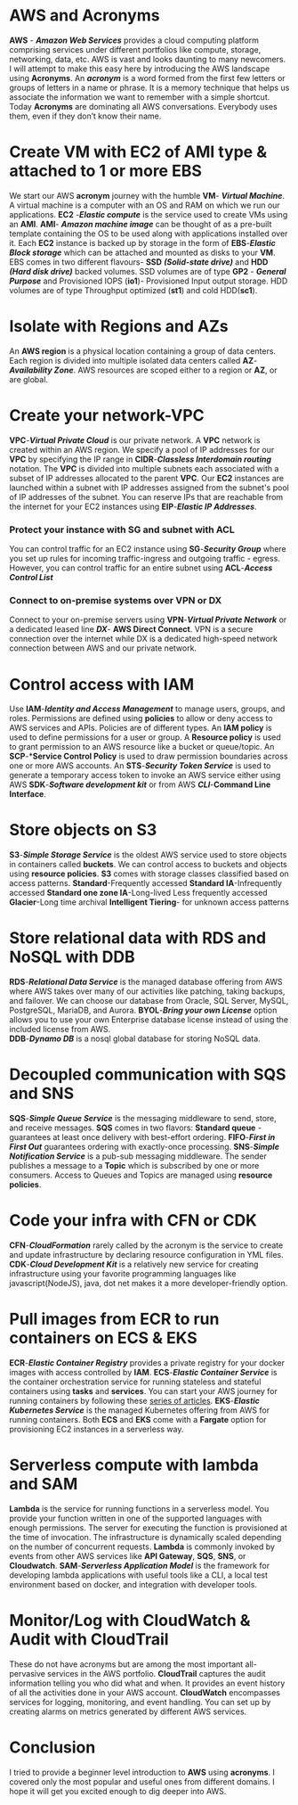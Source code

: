 


# AWS and Acronyms
**AWS** - ***Amazon Web Services*** provides a cloud computing platform comprising services under different portfolios like compute, storage, networking, data, etc. AWS is vast and looks daunting to many newcomers. I will attempt to make this easy here by introducing the AWS landscape using **Acronyms**.
An ***acronym*** is a word formed from the first few letters or groups of letters in a name or phrase. It is a memory technique that helps us associate the information we want to remember with a simple shortcut.
Today **Acronyms** are dominating all AWS conversations. Everybody uses them, even if they don’t know their name. 

# Create VM with EC2 of AMI type & attached to 1 or more EBS
We start our AWS **acronym** journey with the humble **VM**- ***Virtual Machine***. A virtual machine is a computer with an OS and RAM on which we run our applications. 
**EC2** -***Elastic compute*** is the service used to create VMs using an **AMI**. **AMI**- ***Amazon machine image*** can be thought of as a pre-built template containing the OS to be used along with applications installed over it. 
Each **EC2** instance is backed up by storage in the form of **EBS**-***Elastic Block storage*** which can be attached and mounted as disks to your **VM**. 
EBS comes in two different flavours- **SSD** ***(Solid-state drive)*** and **HDD** ***(Hard disk drive)*** backed volumes. SSD volumes are of type **GP2** - ***General Purpose*** and Provisioned IOPS (**io1**)- Provisioned Input output storage. HDD volumes are of type Throughput optimized (**st1**) and cold HDD(**sc1**).

# Isolate with Regions and AZs
An **AWS region** is a physical location containing a group of data centers. Each region is divided into multiple isolated data centers called **AZ**-***Availability Zone***. AWS resources are scoped either to a region or **AZ**, or are global.

# Create your network-VPC
**VPC**-***Virtual Private Cloud*** is our private network. A **VPC** network is created within an AWS region. We specify a pool of IP addresses for our **VPC** by specifying the IP range in  **CIDR**-***Classless Interdomain routing*** notation. 
The **VPC** is divided into multiple subnets each associated with a subset of IP addresses allocated to the parent **VPC**. Our **EC2** instances are launched within a subnet with IP addresses assigned from the subnet's pool of IP addresses of the subnet. 
You can reserve IPs that are reachable from the internet for your EC2 instances using **EIP**-***Elastic IP Addresses***. 

### Protect your instance with SG and subnet with ACL
You can control traffic for an EC2 instance using **SG**-***Security Group*** where you set up rules for incoming traffic-ingress and outgoing traffic - egress.
However, you can control traffic for an entire subnet using **ACL**-***Access Control List***

### Connect to on-premise systems over VPN or DX
Connect to your on-premise servers using **VPN**-***Virtual Private Network*** or a dedicated leased line ***DX***- **AWS Direct Connect**. VPN is a secure connection over the internet while DX is a dedicated high-speed network connection between AWS and our private network.
 
# Control access with IAM
Use **IAM**-***Identity and Access Management***  to manage users, groups, and roles. Permissions are defined using **policies** to allow or deny access to AWS services and APIs. 
Policies are of different types. An **IAM policy** is used to define permissions for a user or group. A **Resource policy** is used to grant permission to an AWS resource like a bucket or queue/topic. An **SCP**-***Service Control Policy** is used to draw permission boundaries across one or more AWS accounts. 
An **STS**-***Security Token Service*** is used to generate a temporary access token to invoke an AWS service either using AWS **SDK**-***Software development kit*** or from AWS ***CLI***-**Command Line Interface**.
 
# Store objects on S3
**S3**-***Simple Storage Service*** is the oldest AWS service used to store objects in containers called **buckets**. We can control access to buckets and objects using **resource policies**.
**S3** comes with storage classes classified based on access patterns. 
**Standard**-Frequently accessed
**Standard IA**-Infrequently accessed
**Standard one zone IA**-Long-lived Less frequently accessed
**Glacier**-Long time archival
**Intelligent Tiering**- for unknown access patterns

# Store relational data with RDS and NoSQL with DDB
**RDS**-***Relational Data Service*** is the managed database offering from AWS where AWS takes over many of our activities like patching, taking backups, and failover. 
We can choose our database from Oracle, SQL Server, MySQL, PostgreSQL, MariaDB, and Aurora. 
**BYOL**-***Bring your own License*** option allows you to use your own Enterprise database license instead of using the included license from AWS.  
**DDB**-***Dynamo DB*** is a nosql global database for storing NoSQL data.

# Decoupled communication with SQS and SNS
**SQS**-***Simple Queue Service*** is the messaging middleware to send, store, and receive messages.  **SQS** comes in two flavors: **Standard queue** - guarantees at least once delivery with best-effort ordering.
**FIFO**-***First in First Out*** guarantees ordering with exactly-once processing.
**SNS**-***Simple Notification Service*** is a pub-sub messaging middleware. The sender publishes a message to a **Topic** which is subscribed by one or more consumers.
Access to Queues and Topics are managed using **resource policies**.

# Code your infra with CFN or CDK
**CFN**-***CloudFormation*** rarely called by the acronym is the service to create and update infrastructure by declaring resource configuration in YML files. **CDK**-***Cloud Development Kit*** is a relatively new service for creating infrastructure using your favorite programming languages like javascript(NodeJS), java, dot net makes it a more developer-friendly option.

# Pull images from ECR to run containers on ECS & EKS
**ECR**-***Elastic Container Registry*** provides a private registry for your docker images with access controlled by **IAM**.
**ECS**-***Elastic Container Service*** is the container orchestration service for running stateless and stateful containers using **tasks** and **services**.  You can start your AWS journey for running containers by following these [series of articles](https://reflectoring.io/aws-deploy-docker-image-via-web-console/).
**EKS**-***Elastic Kubernetes Service*** is the managed Kubernetes offering from AWS for running containers.
Both **ECS** and **EKS** come with a **Fargate** option for provisioning EC2 instances in a serverless way.

# Serverless compute with lambda and SAM
**Lambda** is the service for running functions in a serverless model. You provide your function written in one of the supported languages with enough permissions. 
The server for executing the function is provisioned at the time of invocation. The infrastructure is dynamically scaled depending on the number of concurrent requests. 
**Lambda** is commonly invoked by events from other AWS services like **API Gateway**, **SQS**, **SNS**, or **Cloudwatch**.
**SAM**-***Serverless Application Model*** is the framework for developing lambda applications with useful tools like a CLI, a local test environment based on docker, and integration with developer tools. 
 
# Monitor/Log with CloudWatch & Audit with CloudTrail
These do not have acronyms but are among the most important all-pervasive services in the AWS portfolio.
**CloudTrail** captures the audit information telling you who did what and when. It provides an event history of all the activities done in your AWS account.
**CloudWatch** encompasses services for logging, monitoring, and event handling. You can set up by creating alarms on metrics generated by different AWS services.
 
 # Conclusion
 I tried to provide a beginner level introduction to **AWS** using **acronyms**. I covered only the most popular and useful ones from different domains. I hope it will get you excited enough to dig deeper into AWS. 
<!--stackedit_data:
eyJoaXN0b3J5IjpbMzc4NTc4OTg2LC0xODQ2ODY4MDk2LC0yND
MzOTU5MDIsMTAwMjk1MTMxMyw4MjAxNjcxODMsNTQ5MzI5NzY2
LC02OTM3MDg0MTEsMTg2NTUxNjA2MF19
-->